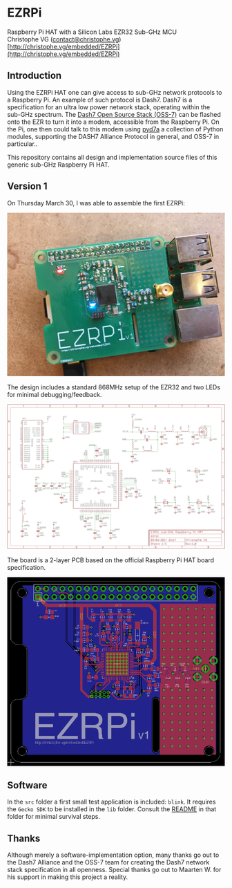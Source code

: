 # EZRPi
Raspberry Pi HAT with a Silicon Labs EZR32 Sub-GHz MCU  
Christophe VG (<contact@christophe.vg>)  
[http://christophe.vg/embedded/EZRPi](http://christophe.vg/embedded/EZRPi)

## Introduction

Using the EZRPi HAT one can give access to sub-GHz network protocols to a Raspberry Pi. An example of such protocol is Dash7. Dash7 is a specification for an ultra low power network stack, operating within the sub-GHz spectrum. The [Dash7 Open Source Stack (OSS-7)](https://github.com/MOSAIC-LoPoW/dash7-ap-open-source-stack) can be flashed onto the EZR to turn it into a modem, accessible from the Raspberry Pi. On the Pi, one then could talk to this modem using [pyd7a](https://github.com/MOSAIC-LoPoW/pyd7a) a collection of Python modules, supporting the DASH7 Alliance Protocol in general, and OSS-7 in particular..

This repository contains all design and implementation source files of this generic sub-GHz Raspberry Pi HAT.

## Version 1

On Thursday March 30, I was able to assemble the first EZRPi:

![EZRPi v1](assets/ezrpi-v1.jpeg)

The design includes a standard 868MHz setup of the EZR32 and two LEDs for minimal debugging/feedback.

![Schematic v1](assets/schematic-v1.png)

The board is a 2-layer PCB based on the official Raspberry Pi HAT board specification.

![Board v1](assets/board-v1.png)

## Software

In the `src` folder a first small test application is included: `blink`. It requires the `Gecko SDK` to be installed in the `lib` folder. Consult the [README](lib/README.md) in that folder for minimal survival steps.

## Thanks

Although merely a software-implementation option, many thanks go out to the Dash7 Alliance and the OSS-7 team for creating the Dash7 network stack specification in all openness. Special thanks go out to Maarten W. for his support in making this project a reality.

